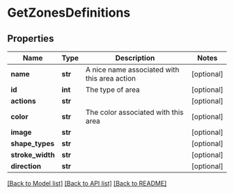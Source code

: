 # GetZonesDefinitions

## Properties
Name | Type | Description | Notes
------------ | ------------- | ------------- | -------------
**name** | **str** | A nice name associated with this area action | [optional] 
**id** | **int** | The type of area | [optional] 
**actions** | **str** |  | [optional] 
**color** | **str** | The color associated with this area | [optional] 
**image** | **str** |  | [optional] 
**shape_types** | **str** |  | [optional] 
**stroke_width** | **str** |  | [optional] 
**direction** | **str** |  | [optional] 

[[Back to Model list]](../README.md#documentation-for-models) [[Back to API list]](../README.md#documentation-for-api-endpoints) [[Back to README]](../README.md)


